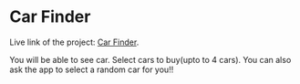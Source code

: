 # Car Finder

Live link of the project: [Car Finder](https://car-finder-random.netlify.app/).


You will be able to see car. Select cars to buy(upto to 4 cars).
You can also ask the app to select a random car for you!!
